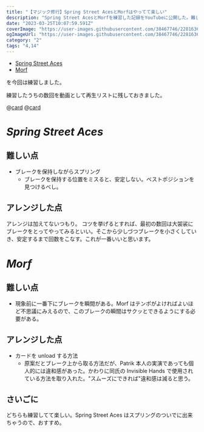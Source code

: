 ```yaml
---
title: "【マジック修行】Spring Street AcesとMorfはやってて楽しい"
description: "Spring Street AcesとMorfを練習した記録をYouTubeに公開した。難しい点とアレンジした点を加えて書いている。"
date: "2023-03-25T10:07:59.591Z"
coverImage: "https://user-images.githubusercontent.com/38467746/228163607-9bc1f770-cc05-4a2e-8407-98fb60ce7b80.png"
ogImageUrl: "https://user-images.githubusercontent.com/38467746/228163607-9bc1f770-cc05-4a2e-8407-98fb60ce7b80.png"
category: "2"
tags: "4,14"
---
```


- [Spring Street Aces](https://www.vanishingincmagic.com/card-magic-downloads/spring-st-aces/)
- [Morf](https://youtu.be/NT7TJ5dBESI)

を今回は練習しました。

練習したうちの数回を動画として再生リストに残しておきました。

@[card](https://youtube.com/playlist?list=PLeb-P495b5356UXeZ_5JqkTnsb3416R4G)
@[card](https://youtube.com/playlist?list=PLeb-P495b535P1jyqQHKMpOrEGGQK_Wb9)

# _Spring Street Aces_

## **難しい点**

- ブレークを保持しながらスプリング
  - ブレークを保持する位置をミスると、安定しない。ベストポジションを見つけるべし。

## **アレンジした点**

アレンジは加えてないつもり。
コツを挙げるとすれば、最初の数回は大袈裟にブレークをとってやってみるといい。そこから少しづつブレークを小さくしていき、安定するまで回数をこなす。これが一番いいと思います。

# _Morf_

## **難しい点**

- 現象前に一番下にブレークを瞬間がある。Morf はテンポがよければよいほど不思議にみえるので、このブレークの瞬間はサクッとできるようにする必要がある。

## **アレンジした点**

- カードを unload する方法
  - 原案だとブレーク上から取る方法だが、Patrik 本人の実演であっても個人的には違和感があった。かわりに同氏の Invisible Hands で使用されている方法を取り入れた。"スムーズにできれば"違和感は減ると思う。

## **さいごに**

どちらも練習してて楽しい。Spring Street Aces はスプリングのついでに出来ちゃうので、おすすめ。
